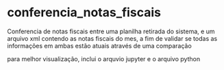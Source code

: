 # conferencia_notas_fiscais
Conferencia de notas fiscais entre uma planilha retirada do sistema, e um arquivo xml contendo as notas fiscais do mes, a fim de validar se todas as informações em ambas estão atuais através de uma comparação


para melhor visualização, inclui o arquvio jupyter e o arquivo python
